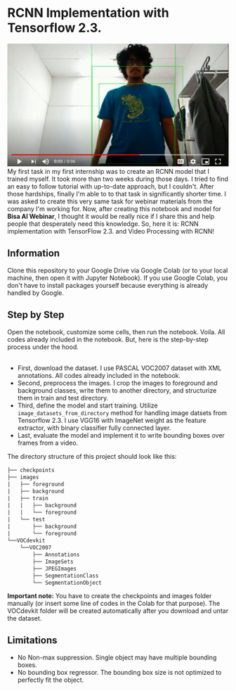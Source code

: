 # RCNN Implementation with Tensorflow 2.3.
![image](https://github.com/ammarchalifah/VideoRCNN/blob/master/video.JPG)<br>
My first task in my first internship was to create an RCNN model that I trained myself. It took more than two weeks during those days.
I tried to find an easy to follow tutorial with up-to-date approach, but I couldn't. After those hardships, finally I'm able to to that
task in significantly shorter time. I was asked to create this very same task for webinar materials from the company I'm working for.
Now, after creating this notebook and model for **Bisa AI Webinar**, I thought it would be really nice if I share this and help
people that desperately need this knowledge. So, here it is: RCNN implementation with TensorFlow 2.3. and Video Processing with RCNN!

## Information
Clone this repository to your Google Drive via Google Colab (or to your local machine, then open it with Jupyter Notebook).
If you use Google Colab, you don't have to install packages yourself because everything is already handled by Google.

## Step by Step
Open the notebook, customize some cells, then run the notebook. Voila. All codes already included in the notebook. But, here is the step-by-step process
under the hood.<br><br>
- First, download the dataset. I use PASCAL VOC2007 dataset with XML annotations. All codes already included in the notebook.
- Second, preprocess the images. I crop the images to foreground and background classes, write them to another directory, and structurize them in train and test directory.
- Third, define the model and start training. Utilize `image_datasets_from_directory` method for handling image datsets from Tensorflow 2.3. I use VGG16 with ImageNet weight as
the feature extractor, with binary classifier fully connected layer.
- Last, evaluate the model and implement it to write bounding boxes over frames from a video.

The directory structure of this project should look like this:
```
├── checkpoints
├── images
|   ├── foreground
|   ├── background
|   ├── train
|   |   ├── background
|   |   └── foreground
|   └── test
|       ├── background
|       └── foreground
└──VOCdevkit
    └──VOC2007
        ├── Annotations
        ├── ImageSets
        ├── JPEGImages
        ├── SegmentationClass
        └── SegmentationObject
```
**Important note:** You have to create the checkpoints and images folder manually (or insert some line of codes in the Colab for that purpose). The VOCdevkit folder
will be created automatically after you download and untar the dataset.
## Limitations
- No Non-max suppression. Single object may have multiple bounding boxes.
- No bounding box regressor. The bounding box size is not optimized to perfectly fit the object.
